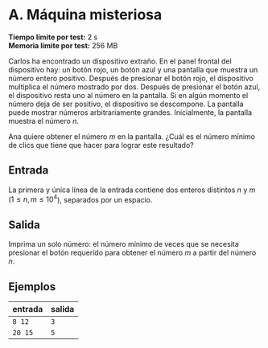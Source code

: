 # A. Máquina misteriosa

**Tiempo límite por test:** 2 s  
**Memoria límite por test:** 256 MB

Carlos ha encontrado un dispositivo extraño. En el panel frontal del dispositivo hay: un botón rojo, un botón azul y una pantalla que muestra un número entero positivo. Después de presionar el botón rojo, el dispositivo multiplica el número mostrado por dos. Después de presionar el botón azul, el dispositivo resta uno al número en la pantalla. Si en algún momento el número deja de ser positivo, el dispositivo se descompone. La pantalla puede mostrar números arbitrariamente grandes. Inicialmente, la pantalla muestra el número $n$.

Ana quiere obtener el número $m$ en la pantalla. ¿Cuál es el número mínimo de clics que tiene que hacer para lograr este resultado?

## Entrada

La primera y única línea de la entrada contiene dos enteros distintos $n$ y $m$ ($1 \le n, m \le 10^4$), separados por un espacio.

## Salida

Imprima un solo número: el número mínimo de veces que se necesita presionar el botón requerido para obtener el número $m$ a partir del número $n$.

## Ejemplos

| entrada | salida |
|---------|--------|
| `8 12`  | `3`    |
| `20 15` | `5`    |

